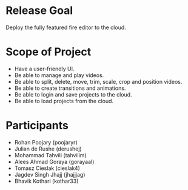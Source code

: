 # Release Goal

Deploy the fully featured fire editor to the cloud.

# Scope of Project

- Have a user-friendly UI.
- Be able to manage and play videos.
- Be able to split, delete, move, trim, scale, crop and position videos.
- Be able to create transitions and animations.
- Be able to login and save projects to the cloud.
- Be able to load projects from the cloud.

# Participants

- Rohan Poojary (poojaryr)
- Julian de Rushe (derushej)
- Mohammad Tahvili (tahvilim)
- Alees Ahmad Goraya (gorayaal)
- Tomasz Cieslak (cieslak4)
- Jagdev Singh Jhajj (jhajjjag)
- Bhavik Kothari (kothar33)
